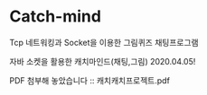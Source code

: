 # Catch-mind
Tcp 네트워킹과 Socket을 이용한 그림퀴즈 채팅프로그램

자바 소켓을 활용한 캐치마인드(채팅,그림) 
2020.04.05!

PDF 첨부해 놓았습니다 :: 캐치캐치프로젝트.pdf 
  

